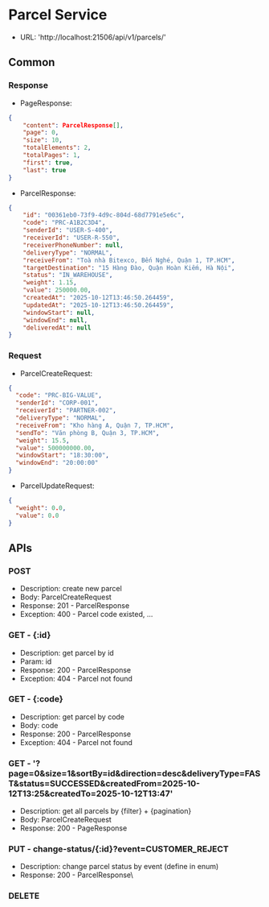 # Parcel Service

- URL: 'http://localhost:21506/api/v1/parcels/'

## Common
### Response
- PageResponse:
```json
{
    "content": ParcelResponse[],
    "page": 0,
    "size": 10,
    "totalElements": 2,
    "totalPages": 1,
    "first": true,
    "last": true
}
```
- ParcelResponse:
```json
{
    "id": "00361eb0-73f9-4d9c-804d-68d7791e5e6c",
    "code": "PRC-A1B2C3D4",
    "senderId": "USER-S-400",
    "receiverId": "USER-R-550",
    "receiverPhoneNumber": null,
    "deliveryType": "NORMAL",
    "receiveFrom": "Toà nhà Bitexco, Bến Nghé, Quận 1, TP.HCM",
    "targetDestination": "15 Hàng Đào, Quận Hoàn Kiếm, Hà Nội",
    "status": "IN_WAREHOUSE",
    "weight": 1.15,
    "value": 250000.00,
    "createdAt": "2025-10-12T13:46:50.264459",
    "updatedAt": "2025-10-12T13:46:50.264459",
    "windowStart": null,
    "windowEnd": null,
    "deliveredAt": null
}
```
### Request
- ParcelCreateRequest:
```json
{
  "code": "PRC-BIG-VALUE",
  "senderId": "CORP-001",
  "receiverId": "PARTNER-002",
  "deliveryType": "NORMAL", 
  "receiveFrom": "Kho hàng A, Quận 7, TP.HCM",
  "sendTo": "Văn phòng B, Quận 3, TP.HCM",
  "weight": 15.5,
  "value": 500000000.00,
  "windowStart": "18:30:00",
  "windowEnd": "20:00:00"
}
```
- ParcelUpdateRequest:
```json
{
  "weight": 0.0,
  "value": 0.0
}
```

## APIs
### POST
- Description: create new parcel
- Body: ParcelCreateRequest
- Response: 201 - ParcelResponse
- Exception: 400 - Parcel code existed, ...

### GET - {:id}
- Description: get parcel by id
- Param: id
- Response: 200 - ParcelResponse
- Exception: 404 - Parcel not found

### GET - {:code}
- Description: get parcel by code
- Body: code
- Response: 200 - ParcelResponse
- Exception: 404 - Parcel not found

### GET - '?page=0&size=1&sortBy=id&direction=desc&deliveryType=FAST&status=SUCCESSED&createdFrom=2025-10-12T13:25&createdTo=2025-10-12T13:47'
- Description: get all parcels by {filter} + {pagination} 
- Body: ParcelCreateRequest
- Response: 200 - PageResponse

### PUT - change-status/{:id}?event=CUSTOMER_REJECT
- Description: change parcel status by event (define in enum)
- Response: 200 - ParcelResponse\

### DELETE